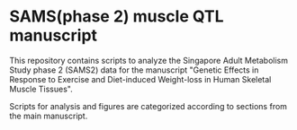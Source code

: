 # SAMS(phase 2) muscle QTL manuscript

This repository contains scripts to analyze the Singapore Adult Metabolism Study phase 2 (SAMS2) data for the manuscript "Genetic Effects in Response to Exercise and Diet-induced Weight-loss in Human Skeletal Muscle Tissues".

Scripts for analysis and figures are categorized according to sections from the main manuscript. 
